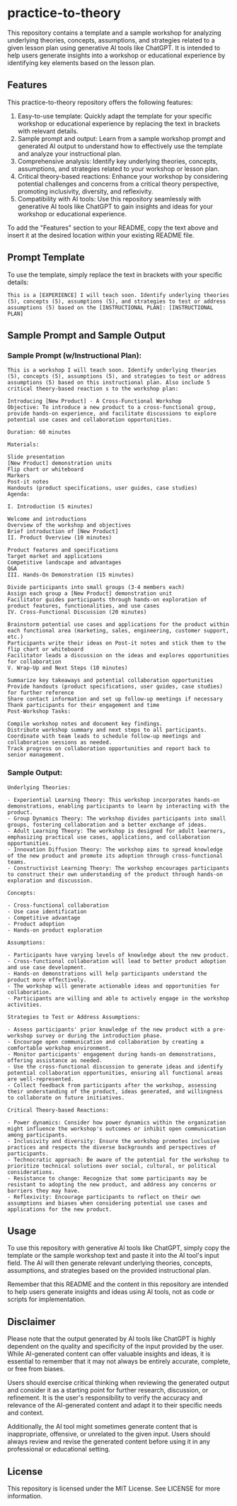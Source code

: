 # practice-to-theory

This repository contains a template and a sample workshop for analyzing underlying theories, concepts, assumptions, and strategies related to a given lesson plan using generative AI tools like ChatGPT. It is intended to help users generate insights into a workshop or educational experience by identifying key elements based on the lesson plan.

## Features

This practice-to-theory repository offers the following features:

1. Easy-to-use template: Quickly adapt the template for your specific workshop or educational experience by replacing the text in brackets with relevant details.
2. Sample prompt and output: Learn from a sample workshop prompt and generated AI output to understand how to effectively use the template and analyze your instructional plan.
3. Comprehensive analysis: Identify key underlying theories, concepts, assumptions, and strategies related to your workshop or lesson plan.
4. Critical theory-based reactions: Enhance your workshop by considering potential challenges and concerns from a critical theory perspective, promoting inclusivity, diversity, and reflexivity.
5. Compatibility with AI tools: Use this repository seamlessly with generative AI tools like ChatGPT to gain insights and ideas for your workshop or educational experience.

To add the "Features" section to your README, copy the text above and insert it at the desired location within your existing README file.

## Prompt Template

To use the template, simply replace the text in brackets with your specific details:

```
This is a [EXPERIENCE] I will teach soon. Identify underlying theories (5), concepts (5), assumptions (5), and strategies to test or address assumptions (5) based on the [INSTRUCTIONAL PLAN]: [INSTRUCTIONAL PLAN]
```

## Sample Prompt and Sample Output

### Sample Prompt (w/Instructional Plan):
```
This is a workshop I will teach soon. Identify underlying theories (5), concepts (5), assumptions (5), and strategies to test or address assumptions (5) based on this instructional plan. Also include 5 critical theory-based reaction s to the workshop plan: 

Introducing [New Product] - A Cross-Functional Workshop
Objective: To introduce a new product to a cross-functional group, provide hands-on experience, and facilitate discussions to explore potential use cases and collaboration opportunities.

Duration: 60 minutes

Materials:

Slide presentation
[New Product] demonstration units
Flip chart or whiteboard
Markers
Post-it notes
Handouts (product specifications, user guides, case studies)
Agenda:

I. Introduction (5 minutes)

Welcome and introductions
Overview of the workshop and objectives
Brief introduction of [New Product]
II. Product Overview (10 minutes)

Product features and specifications
Target market and applications
Competitive landscape and advantages
Q&A
III. Hands-On Demonstration (15 minutes)

Divide participants into small groups (3-4 members each)
Assign each group a [New Product] demonstration unit
Facilitator guides participants through hands-on exploration of product features, functionalities, and use cases
IV. Cross-Functional Discussion (20 minutes)

Brainstorm potential use cases and applications for the product within each functional area (marketing, sales, engineering, customer support, etc.)
Participants write their ideas on Post-it notes and stick them to the flip chart or whiteboard
Facilitator leads a discussion on the ideas and explores opportunities for collaboration
V. Wrap-Up and Next Steps (10 minutes)

Summarize key takeaways and potential collaboration opportunities
Provide handouts (product specifications, user guides, case studies) for further reference
Share contact information and set up follow-up meetings if necessary
Thank participants for their engagement and time
Post-Workshop Tasks:

Compile workshop notes and document key findings.
Distribute workshop summary and next steps to all participants.
Coordinate with team leads to schedule follow-up meetings and collaboration sessions as needed.
Track progress on collaboration opportunities and report back to senior management.

```

### Sample Output:
```
Underlying Theories:

- Experiential Learning Theory: This workshop incorporates hands-on demonstrations, enabling participants to learn by interacting with the product.
- Group Dynamics Theory: The workshop divides participants into small groups, fostering collaboration and a better exchange of ideas.
- Adult Learning Theory: The workshop is designed for adult learners, emphasizing practical use cases, applications, and collaboration opportunities.
- Innovation Diffusion Theory: The workshop aims to spread knowledge of the new product and promote its adoption through cross-functional teams.
- Constructivist Learning Theory: The workshop encourages participants to construct their own understanding of the product through hands-on exploration and discussion.

Concepts:

- Cross-functional collaboration
- Use case identification
- Competitive advantage
- Product adoption
- Hands-on product exploration

Assumptions:

- Participants have varying levels of knowledge about the new product.
- Cross-functional collaboration will lead to better product adoption and use case development.
- Hands-on demonstrations will help participants understand the product more effectively.
- The workshop will generate actionable ideas and opportunities for collaboration.
- Participants are willing and able to actively engage in the workshop activities.

Strategies to Test or Address Assumptions:

- Assess participants' prior knowledge of the new product with a pre-workshop survey or during the introduction phase.
- Encourage open communication and collaboration by creating a comfortable workshop environment.
- Monitor participants' engagement during hands-on demonstrations, offering assistance as needed.
- Use the cross-functional discussion to generate ideas and identify potential collaboration opportunities, ensuring all functional areas are well-represented.
- Collect feedback from participants after the workshop, assessing their understanding of the product, ideas generated, and willingness to collaborate on future initiatives.

Critical Theory-based Reactions:

- Power dynamics: Consider how power dynamics within the organization might influence the workshop's outcomes or inhibit open communication among participants.
- Inclusivity and diversity: Ensure the workshop promotes inclusive practices and respects the diverse backgrounds and perspectives of participants.
- Technocratic approach: Be aware of the potential for the workshop to prioritize technical solutions over social, cultural, or political considerations.
- Resistance to change: Recognize that some participants may be resistant to adopting the new product, and address any concerns or barriers they may have.
- Reflexivity: Encourage participants to reflect on their own assumptions and biases when considering potential use cases and applications for the new product.
```

## Usage
To use this repository with generative AI tools like ChatGPT, simply copy the template or the sample workshop text and paste it into the AI tool's input field. The AI will then generate relevant underlying theories, concepts, assumptions, and strategies based on the provided instructional plan.

Remember that this README and the content in this repository are intended to help users generate insights and ideas using AI tools, not as code or scripts for implementation.

## Disclaimer

Please note that the output generated by AI tools like ChatGPT is highly dependent on the quality and specificity of the input provided by the user. While AI-generated content can offer valuable insights and ideas, it is essential to remember that it may not always be entirely accurate, complete, or free from biases.

Users should exercise critical thinking when reviewing the generated output and consider it as a starting point for further research, discussion, or refinement. It is the user's responsibility to verify the accuracy and relevance of the AI-generated content and adapt it to their specific needs and context.

Additionally, the AI tool might sometimes generate content that is inappropriate, offensive, or unrelated to the given input. Users should always review and revise the generated content before using it in any professional or educational setting.

## License
This repository is licensed under the MIT License. See LICENSE for more information.
